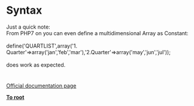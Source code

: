 # Syntax




<div class="phpcode"><span class="html">
Just a quick note:<br>From PHP7 on you can even define a multidimensional Array as Constant:<br><br>define(&apos;QUARTLIST&apos;,array(&apos;1. Quarter&apos;=&gt;array(&apos;jan&apos;,&apos;feb&apos;,&apos;mar&apos;),&apos;2.Quarter&apos;=&gt;array(&apos;may&apos;,&apos;jun&apos;,&apos;jul&apos;));<br><br>does work as expected.</span>
</div>
  

#

[Official documentation page](https://www.php.net/manual/en/language.constants.syntax.php)

**[To root](/)**